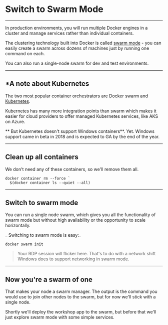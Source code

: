 # Switch to Swarm Mode

---

In production environments, you will run multiple Docker engines in a cluster and manage services rather than individual containers.

The clustering technology built into Docker is called [swarm mode](https://docs.docker.com/engine/swarm/) - you can easily create a swarm across dozens of machines just by running one command on each.

You can also run a single-node swarm for dev and test environments.

---

## *A note about Kubernetes

The two most popular container orchestrators are Docker swarm and [Kubernetes]().

Kubernetes has many more integration points than swarm which makes it easier for cloud providers to offer managed Kubernetes services, like AKS on Azure.

** But Kubernetes doesn't support Windows containers**. Yet. Windows support came in beta in 2018 and is expected to GA by the end of the year.

---

## Clean up all containers

We don't need any of these containers, so we'll remove them all.

```
docker container rm --force `
  $(docker container ls --quiet --all)
```

---

## Switch to swarm mode

You can run a single node swarm, which gives you all the functionality of swarm mode but without high availability or the opportunity to scale horizontally.

_ Switching to swarm mode is easy:_ 

```
docker swarm init
```

> Your RDP session will flicker here. That's to do with a network shift Windows does to support networking in swarm mode.

---

## Now you're a swarm of one

That makes your node a swarm manager. The output is the command you would use to join other nodes to the swarm, but for now we'll stick with a single node.

Shortly we'll deploy the workshop app to the swarm, but before that we'll just explore swarm mode with some simple services.

